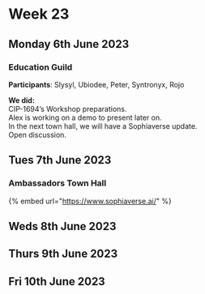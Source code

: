 # Week 23

## Monday 6th June 2023

### Education Guild

**Participants**: Slysyl, Ubiodee, Peter, Syntronyx, Rojo

**We did:** \
CIP-1694’s Workshop preparations. \
Alex is working on a demo to present later on. \
In the next town hall, we will have a Sophiaverse update. \
Open discussion.



## Tues 7th June 2023

### Ambassadors Town Hall

{% embed url="https://www.sophiaverse.ai/" %}

## Weds 8th June 2023

## Thurs 9th June 2023

## Fri 10th June 2023

